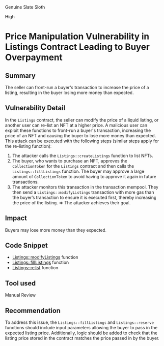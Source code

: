 Genuine Slate Sloth

High

# Price Manipulation Vulnerability in Listings Contract Leading to Buyer Overpayment

## Summary
The seller can front-run a buyer's transaction to increase the price of a listing, resulting in the buyer losing more money than expected.

## Vulnerability Detail
In the `Listings` contract, the seller can modify the price of a liquid listing, or another user can re-list an NFT at a higher price. A malicious user can exploit these functions to front-run a buyer's transaction, increasing the price of an NFT and causing the buyer to lose more money than expected. This attack can be executed with the following steps (similar steps apply for the re-listing function):
1. The attacker calls the `Listings::createListings` function to list NFTs.
2. The buyer, who wants to purchase an NFT, approves the `CollectionToken` for the `Listings` contract and then calls the `Listings::fillListings` function. The buyer may approve a large amount of `CollectionToken` to avoid having to approve it again in future transactions.
3. The attacker monitors this transaction in the transaction mempool. They then send a `Listings::modifyListings` transaction with more gas than the buyer’s transaction to ensure it is executed first, thereby increasing the price of the listing.
=> The attacker achieves their goal.

## Impact
Buyers may lose more money than they expected.

## Code Snippet
- [Listings::modifyListings](https://github.com/sherlock-audit/2024-08-flayer/blob/main/flayer/src/contracts/Listings.sol#L303) function
- [Listings::fillListings](https://github.com/sherlock-audit/2024-08-flayer/blob/main/flayer/src/contracts/Listings.sol#L528) function
- [Listings::relist](https://github.com/sherlock-audit/2024-08-flayer/blob/main/flayer/src/contracts/Listings.sol#L625) function

## Tool used

Manual Review

## Recommendation
To address this issue, the `Listings::fillListings` and `Listings::reserve` functions should include input parameters allowing the buyer to pass in the expected listing price. Additionally, logic should be added to check that the listing price stored in the contract matches the price passed in by the buyer.